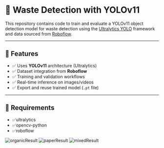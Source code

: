 # 🧠 Waste Detection with YOLOv11

This repository contains code to train and evaluate a YOLOv11 object detection model for waste detection using the [Ultralytics YOLO](https://github.com/ultralytics/ultralytics) framework and data sourced from [Roboflow](https://roboflow.com/).

---

## 📌 Features
- ✅ Uses **YOLOv11** architecture (Ultralytics)
- ✅ Dataset integration from **Roboflow**
- ✅ Training and validation workflows
- ✅ Real-time inference on images/videos
- ✅ Export and reuse trained model (`.pt` file)

---

## 📌 Requirements
- ✅ultralytics
- ✅opencv-python
- ✅roboflow

![organicResult](https://github.com/user-attachments/assets/3648674c-eb9b-4c07-a381-0210a19f1d1e)
![paperResult](https://github.com/user-attachments/assets/9000ae8f-a36c-44ce-8c8a-ad754b89414b)
![mixedResult](https://github.com/user-attachments/assets/a77bfdb1-1c9a-4103-8f20-a29d6787584b)
